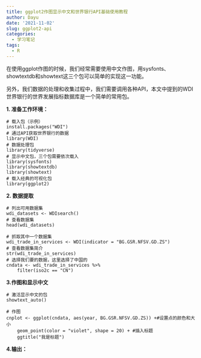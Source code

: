 ```yaml
---
title: ggplot2作图显示中文和世界银行API基础使用教程
author: Dayu
date: '2021-11-02'
slug: ggplot2-api
categories:
  - 学习笔记
tags:
  - R
---
```

在使用ggplot作图的时候，我们经常需要使用中文作图，用sysfonts、showtextdb和showtext这三个包可以简单的实现这一功能。 

  另外，我们数据的处理和收集过程中，我们需要调用各种API，本文中提到的WDI世界银行的世界发展指标数据库是一个简单的常用包。

**1. 准备工作环境：**

```
# 载入包（示例）
install.packages("WDI")
# 通过API获取世界银行的数据
library(WDI)
# 数据处理包
library(tidyverse)
# 显示中文包，三个包需要依次载入
library(sysfonts)
library(showtextdb)
library(showtext)
# 载入经典的可视化包
library(ggplot2)
```

**2. 数据提取**

```
# 列出可用数据集
wdi_datasets <- WDIsearch()
# 查看数据集
head(wdi_datasets)

# 抓取其中一个数据集
wdi_trade_in_services <- WDI(indicator = "BG.GSR.NFSV.GD.ZS")
# 查看数据集简介
str(wdi_trade_in_services)
# 选择我们要的数据，这里选择了中国的
cndata <- wdi_trade_in_services %>%
    filter(iso2c == "CN")
```

**3.作图和显示中文**

```
# 激活显示中文的包
showtext_auto()

# 作图
cnplot <- ggplot(cndata, aes(year, BG.GSR.NFSV.GD.ZS)) +#设置点的颜色和大小
    geom_point(color = "violet", shape = 20) + #插入标题
    ggtitle("我是标题")
```

**4.输出：**

